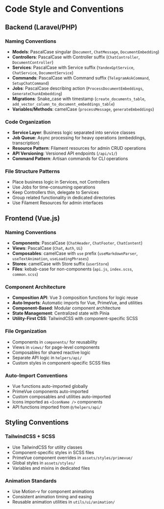 # Code Style and Conventions

## Backend (Laravel/PHP)

### Naming Conventions
- **Models**: PascalCase singular (`Document`, `ChatMessage`, `DocumentEmbedding`)
- **Controllers**: PascalCase with Controller suffix (`ChatController`, `DocumentController`)
- **Services**: PascalCase with Service suffix (`YandexGptService`, `ChatService`, `DocumentService`)
- **Commands**: PascalCase with Command suffix (`TelegramAskCommand`, `SetupChatCommand`)
- **Jobs**: PascalCase describing action (`ProcessDocumentEmbeddings`, `GenerateChunkEmbedding`)
- **Migrations**: Snake_case with timestamp (`create_documents_table`, `add_vector_column_to_document_embeddings_table`)
- **Variables/Methods**: camelCase (`processMessage`, `generateEmbeddings`)

### Code Organization
- **Service Layer**: Business logic separated into service classes
- **Job Queue**: Async processing for heavy operations (embeddings, transcription)
- **Resource Pattern**: Filament resources for admin CRUD operations
- **API Versioning**: Versioned API endpoints (`/api/v1/`)
- **Command Pattern**: Artisan commands for CLI operations

### File Structure Patterns
- Place business logic in Services, not Controllers
- Use Jobs for time-consuming operations
- Keep Controllers thin, delegate to Services
- Group related functionality in dedicated directories
- Use Filament Resources for admin interfaces

## Frontend (Vue.js)

### Naming Conventions
- **Components**: PascalCase (`ChatHeader`, `ChatFooter`, `ChatContent`)
- **Views**: PascalCase (`Chat`, `Auth`, `Ui`)
- **Composables**: camelCase with `use` prefix (`useMarkdownParser`, `useTextAnimation`, `useLoadingPhrases`)
- **Stores**: camelCase with Store suffix (`userStore`)
- **Files**: kebab-case for non-components (`api.js`, `index.scss`, `common.scss`)

### Component Architecture
- **Composition API**: Vue 3 composition functions for logic reuse
- **Auto Imports**: Automatic imports for Vue, PrimeVue, and utilities
- **Component-Based**: Modular component architecture
- **State Management**: Centralized state with Pinia
- **Utility-First CSS**: TailwindCSS with component-specific SCSS

### File Organization
- Components in `components/` for reusability
- Views in `views/` for page-level components
- Composables for shared reactive logic
- Separate API logic in `helpers/api/`
- Custom styles in component-specific SCSS files

### Auto-Import Conventions
- Vue functions auto-imported globally
- PrimeVue components auto-imported
- Custom composables and utilities auto-imported
- Icons imported as `<IconName />` components
- API functions imported from `@/helpers/api/`

## Styling Conventions

### TailwindCSS + SCSS
- Use TailwindCSS for utility classes
- Component-specific styles in SCSS files
- PrimeVue component overrides in `assets/styles/primevue/`
- Global styles in `assets/styles/`
- Variables and mixins in dedicated files

### Animation Standards
- Use Motion-v for component animations
- Consistent animation timing and easing
- Reusable animation utilities in `utils/ui/animation/`